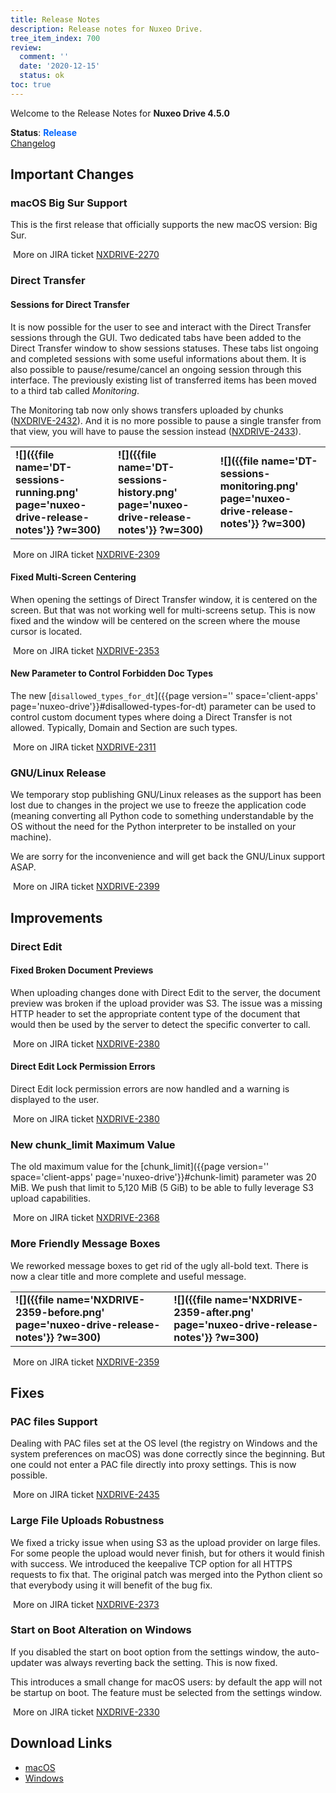 ```yaml
---
title: Release Notes
description: Release notes for Nuxeo Drive.
tree_item_index: 700
review:
  comment: ''
  date: '2020-12-15'
  status: ok
toc: true
---
```


Welcome to the Release Notes for **Nuxeo Drive 4.5.0**

**Status**: <font color="#0066ff">**Release**</font> </br>
<i class="fa fa-long-arrow-right" aria-hidden="true"></i> [Changelog](https://github.com/nuxeo/nuxeo-drive/blob/master/docs/changes/4.5.0.md)

## Important Changes

### macOS Big Sur Support

This is the first release that officially supports the new macOS version: Big Sur.

<i class="fa fa-long-arrow-right" aria-hidden="true"></i>&nbsp;More on JIRA ticket [NXDRIVE-2270](https://jira.nuxeo.com/browse/NXDRIVE-2270)

### Direct Transfer

#### Sessions for Direct Transfer

It is now possible for the user to see and interact with the Direct Transfer sessions through the GUI. Two dedicated tabs have been added to the Direct Transfer window to show sessions statuses. These tabs list ongoing and completed sessions with some useful informations about them. It is also possible to pause/resume/cancel an ongoing session through this interface. The previously existing list of transferred items has been moved to a third tab called _Monitoring_.

The Monitoring tab now only shows transfers uploaded by chunks ([NXDRIVE-2432](https://jira.nuxeo.com/browse/NXDRIVE-2432)). And it is no more possible to pause a single transfer from that view, you will have to pause the session instead ([NXDRIVE-2433](https://jira.nuxeo.com/browse/NXDRIVE-2433)).

<div>
<table class="hover" style="border: 0px;">
<tbody>
<tr>
<td colspan="1"><b>![]({{file name='DT-sessions-running.png' page='nuxeo-drive-release-notes'}} ?w=300)</b></td>
<td colspan="1"><b>![]({{file name='DT-sessions-history.png' page='nuxeo-drive-release-notes'}} ?w=300)</b></td>
<td colspan="1"><b>![]({{file name='DT-sessions-monitoring.png' page='nuxeo-drive-release-notes'}} ?w=300)</b></td>
</tr>
</tbody>
</table>
</div>

<i class="fa fa-long-arrow-right" aria-hidden="true"></i>&nbsp;More on JIRA ticket [NXDRIVE-2309](https://jira.nuxeo.com/browse/NXDRIVE-2309)

#### Fixed Multi-Screen Centering

When opening the settings of Direct Transfer window, it is centered on the screen. But that was not working well for multi-screens setup. This is now fixed and the window will be centered on the screen where the mouse cursor is located.

<i class="fa fa-long-arrow-right" aria-hidden="true"></i>&nbsp;More on JIRA ticket [NXDRIVE-2353](https://jira.nuxeo.com/browse/NXDRIVE-2353)

#### New Parameter to Control Forbidden Doc Types

The new [`disallowed_types_for_dt`]({{page version='' space='client-apps' page='nuxeo-drive'}}#disallowed-types-for-dt) parameter can be used to control custom document types where doing a Direct Transfer is not allowed. Typically, Domain and Section are such types.

<i class="fa fa-long-arrow-right" aria-hidden="true"></i>&nbsp;More on JIRA ticket [NXDRIVE-2311](https://jira.nuxeo.com/browse/NXDRIVE-2311)

### GNU/Linux Release

We temporary stop publishing GNU/Linux releases as the support has been lost due to changes in the project we use to freeze the application code (meaning converting all Python code to something understandable by the OS without the need for the Python interpreter to be installed on your machine).

We are sorry for the inconvenience and will get back the GNU/Linux support ASAP.

<i class="fa fa-long-arrow-right" aria-hidden="true"></i>&nbsp;More on JIRA ticket [NXDRIVE-2399](https://jira.nuxeo.com/browse/NXDRIVE-2399)

## Improvements

### Direct Edit

#### Fixed Broken Document Previews

When uploading changes done with Direct Edit to the server, the document preview was broken if the upload provider was S3. The issue was a missing HTTP header to set the appropriate content type of the document that would then be used by the server to detect the specific converter to call.

<i class="fa fa-long-arrow-right" aria-hidden="true"></i>&nbsp;More on JIRA ticket [NXDRIVE-2380](https://jira.nuxeo.com/browse/NXDRIVE-2380)

#### Direct Edit Lock Permission Errors

Direct Edit lock permission errors are now handled and a warning is displayed to the user.

<i class="fa fa-long-arrow-right" aria-hidden="true"></i>&nbsp;More on JIRA ticket [NXDRIVE-2380](https://jira.nuxeo.com/browse/NXDRIVE-2380)

### New chunk_limit Maximum Value

The old maximum value for the [chunk_limit]({{page version='' space='client-apps' page='nuxeo-drive'}}#chunk-limit) parameter was 20 MiB. We push that limit to 5,120 MiB (5 GiB) to be able to fully leverage S3 upload capabilities.

<i class="fa fa-long-arrow-right" aria-hidden="true"></i>&nbsp;More on JIRA ticket [NXDRIVE-2368](https://jira.nuxeo.com/browse/NXDRIVE-2368)

### More Friendly Message Boxes

We reworked message boxes to get rid of the ugly all-bold text. There is now a clear title and more complete and useful message.

<div>
<table class="hover" style="border: 0px;">
<tbody>
<tr>
<td colspan="1"><b>![]({{file name='NXDRIVE-2359-before.png' page='nuxeo-drive-release-notes'}} ?w=300)</b></td>
<td colspan="1"><b>![]({{file name='NXDRIVE-2359-after.png' page='nuxeo-drive-release-notes'}} ?w=300)</b></td>
</tr>
</tbody>
</table>
</div>

<i class="fa fa-long-arrow-right" aria-hidden="true"></i>&nbsp;More on JIRA ticket [NXDRIVE-2359](https://jira.nuxeo.com/browse/NXDRIVE-2359)

## Fixes

### PAC files Support

Dealing with PAC files set at the OS level (the registry on Windows and the system preferences on macOS) was done correctly since the beginning. But one could not enter a PAC file directly into proxy settings. This is now possible.

<i class="fa fa-long-arrow-right" aria-hidden="true"></i>&nbsp;More on JIRA ticket [NXDRIVE-2435](https://jira.nuxeo.com/browse/NXDRIVE-2435)

### Large File Uploads Robustness

We fixed a tricky issue when using S3 as the upload provider on large files. For some people the upload would never finish, but for others it would finish with success. We introduced the keepalive TCP option for all HTTPS requests to fix that. The original patch was merged into the Python client so that everybody using it will benefit of the bug fix.

<i class="fa fa-long-arrow-right" aria-hidden="true"></i>&nbsp;More on JIRA ticket [NXDRIVE-2373](https://jira.nuxeo.com/browse/NXDRIVE-2373)

### Start on Boot Alteration on Windows

If you disabled the start on boot option from the settings window, the auto-updater was always reverting back the setting. This is now fixed.

This introduces a small change for macOS users: by default the app will not be startup on boot. The feature must be selected from the settings window.

<i class="fa fa-long-arrow-right" aria-hidden="true"></i>&nbsp;More on JIRA ticket [NXDRIVE-2330](https://jira.nuxeo.com/browse/NXDRIVE-2330)


## Download Links

- [macOS](https://community.nuxeo.com/static/drive-updates/release/nuxeo-drive-4.5.0.dmg)
- [Windows](https://community.nuxeo.com/static/drive-updates/release/nuxeo-drive-4.5.0.exe)

